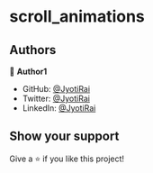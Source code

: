 # scroll_animations


## Authors

👤 **Author1**

- GitHub: [@JyotiRai](https://github.com/jrai0792)
- Twitter: [@JyotiRai](https://twitter.com/jyotirai0792)
- LinkedIn: [@JyotiRai](https://linkedin.com/in/rai-jyoti)


## Show your support

Give a ⭐️ if you like this project!